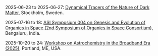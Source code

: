 2025-06-23 to 2025-06-27: [Dynamical Tracers of the Nature of Dark Matter](https://indico.cern.ch/event/1392135/ "The workshop explores dynamical tracers to probe dark matter’s nature, focusing on galactic dynamics. Topics include stellar streams, gravitational lensing, and dark matter halos. Discussions integrate observational data from Gaia and theoretical models for dark matter distribution and properties."), Stockholm, Sweden.

2025-07-16 to 18: [ASI Symposium 004 on Genesis and Evolution of Organics in Space (2nd Symposium of Organics in Space Consortium)](https://organicsinspace.in/ "Focuses on organic molecules in astrophysical environments. Topics include computational astrochemistry, molecular formation, and applications in understanding cosmic evolution and planetary science."), Bengaluru, India.

2025-10-20 to 24: [Workshop on Astrochemistry in the Broadband Era (2025)](https://web.cvent.com/event/680e9ab4-72cb-486c-941e-1ab343b052bf/summary "This workshop explores astrochemistry, covering molecular spectroscopy, chemical networks, and interstellar chemistry. Topics include applications in star formation, planetary atmospheres, and cosmology, emphasizing computational and observational methods for understanding chemical processes in the broadband astronomical era."), Portland, ME, USA.

